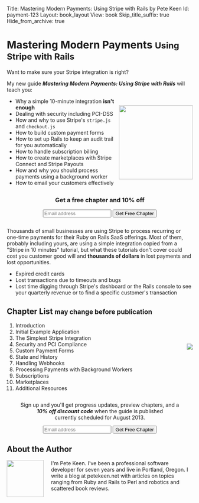 Title: Mastering Modern Payments: Using Stripe with Rails by Pete Keen
Id: payment-123
Layout: book_layout
View: book
Skip_title_suffix: true
Hide_from_archive: true

<h1 class="book">Mastering Modern Payments <small>Using Stripe with Rails</small></h1>

<div class="question">Want to make sure your Stripe integration is right?</div>

My new guide <strong><em>Mastering Modern Payments: Using Stripe with Rails</em></strong> will teach you:

<div>
<img style="float: right; height: 200px; padding-top: 20px;" src="http://files.bugsplatcdn.com/files/3b437de8dd3500b8d649/book_stack-1.png" />

<ul>
<li>Why a simple 10-minute integration <strong>isn't enough</strong>
<li>Dealing with security including PCI-DSS
<li>How and why to use Stripe's <code>stripe.js</code> and <code>checkout.js</code>
<li>How to build custom payment forms
<li>How to set up Rails to keep an audit trail for you automatically
<li>How to handle subscription billing
<li>How to create marketplaces with Stripe Connect and Stripe Payouts
<li>How and why you should process payments using a background worker
<li>How to email your customers effectively
</ul>

<div class="well" style="margin-top: 2em; margin-bottom: 2em; text-align: center;">
<h3>Get a free chapter and 10% off</h3>
<form action="http://bugsplat.us6.list-manage.com/subscribe/post?u=4d4742d4ee66f8c62af747acb&amp;id=1920a1a25a" method="post" class="form form-big form-inline" target="_blank">
    <div class="input-append">
	<input type="email" class='text input-xlarge' value="" name="EMAIL" id="mce-EMAIL" placeholder="Email address">
	<input type="submit" value="Get Free Chapter" name="subscribe" id="mc-embedded-subscribe" class="btn btn-primary btn-large">
    </div>
</form>
</div>

<p>
Thousands of small businesses are using Stripe to process recurring or one-time payments for their Ruby on Rails SaaS offerings. Most of them, probably including yours, are using a simple integration copied from a "Stripe in 10 minutes" tutorial, but what these tutorials don't cover could cost you customer good will and  <strong>thousands of dollars</strong> in lost payments and lost opportunities.</p>

* Expired credit cards
* Lost transactions due to timeouts and bugs
* Lost time digging through Stripe's dashboard or the Rails console to see your quarterly revenue or to find a specific customer's transaction

<div style="margin-top: 2em; margin-bottom: 2em">
<img style="float: right; margin-left: 20px; padding-top: 100px;" src="http://files.bugsplatcdn.com/files/a8dab64c9e6402ee7b16/stripe_rails.png">
<h2>Chapter List <small>may change before publication</small></h2>
<ol>
<li>Introduction
<li>Initial Example Application
<li>The Simplest Stripe Integration
<li>Security and PCI Compliance
<li>Custom Payment Forms
<li>State and History
<li>Handling Webhooks
<li>Processing Payments with Background Workers
<li>Subscriptions
<li>Marketplaces
<li>Additional Resources
</ol>
</div>

<div class="well" style="text-align: center">
<p>Sign up and you'll get progress updates, preview chapters, and a <br><em><strong>10% off discount code</strong></em> when the guide is published <br>currently scheduled for August 2013.</p>

<form action="http://bugsplat.us6.list-manage.com/subscribe/post?u=4d4742d4ee66f8c62af747acb&amp;id=1920a1a25a" method="post" class="form form-big form-inline" target="_blank">
    <div class="input-append">
	<input type="email" class='text input-xlarge' value="" name="EMAIL" id="mce-EMAIL" placeholder="Email address">
	<input type="submit" value="Get Free Chapter" name="subscribe" id="mc-embedded-subscribe" class="btn btn-primary btn-large">
    </div>
</form>
</div>

<div style="margin-top: 2em; margin-bottom: 2em">
<h2>About the Author</h2>
<p>
<img class="thumbnail" src="http://files.bugsplatcdn.com/files/54919f94183b56488a1e/me-small.png" style="float:left; margin-right: 20px; height:100px;">
I'm Pete Keen. I've been a professional software developer for seven years and live in Portland, Oregon. I write a blog at petekeen.net with articles on topics ranging from Ruby and Rails to Perl and robotics and scattered book reviews.
</p>
</div>


